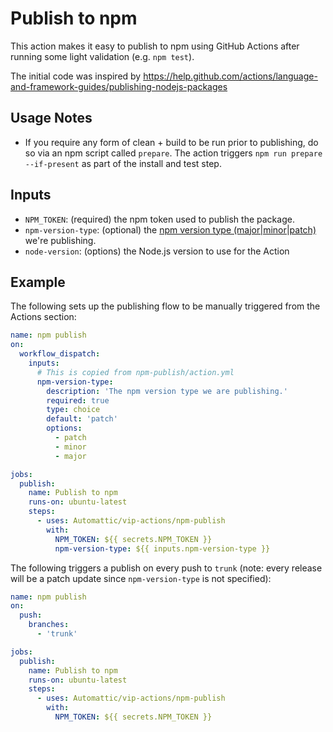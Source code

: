 # Publish to npm

This action makes it easy to publish to npm using GitHub Actions after running some light validation (e.g. `npm test`).

The initial code was inspired by https://help.github.com/actions/language-and-framework-guides/publishing-nodejs-packages

## Usage Notes

- If you require any form of clean + build to be run prior to publishing, do so via an npm script called `prepare`. The action triggers `npm run prepare --if-present` as part of the install and test step.

## Inputs

* `NPM_TOKEN`: (required) the npm token used to publish the package.
* `npm-version-type`: (optional) the [npm version type (major|minor|patch)](https://docs.npmjs.com/cli/v8/commands/npm-version) we're publishing.
* `node-version`: (options) the Node.js version to use for the Action

## Example

The following sets up the publishing flow to be manually triggered from the Actions section:

```yaml
name: npm publish
on:
  workflow_dispatch:
    inputs:
      # This is copied from npm-publish/action.yml
      npm-version-type:
        description: 'The npm version type we are publishing.'
        required: true
        type: choice
        default: 'patch'
        options:
          - patch
          - minor
          - major

jobs:
  publish:
    name: Publish to npm
    runs-on: ubuntu-latest
    steps:
      - uses: Automattic/vip-actions/npm-publish
        with:
          NPM_TOKEN: ${{ secrets.NPM_TOKEN }}
          npm-version-type: ${{ inputs.npm-version-type }}
```

The following triggers a publish on every push to `trunk` (note: every release will be a patch update since `npm-version-type` is not specified):

```yaml
name: npm publish
on:
  push:
    branches:
      - 'trunk'

jobs:
  publish:
    name: Publish to npm
    runs-on: ubuntu-latest
    steps:
      - uses: Automattic/vip-actions/npm-publish
        with:
          NPM_TOKEN: ${{ secrets.NPM_TOKEN }}
```
